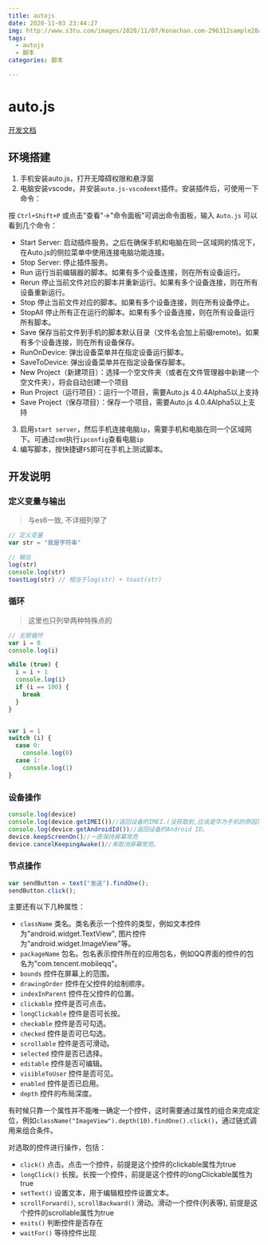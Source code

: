 ```yaml
---
title: autojs
date: 2020-11-03 23:44:27
img: http://www.s3tu.com/images/2020/11/07/Konachan.com-296312sample28a8b.jpg
tags: 
  - autojs
  - 脚本
categories: 脚本

---
```



# auto.js

[开发文档](https://hyb1996.github.io/AutoJs-Docs/#/)



## 环境搭建



1. 手机安装auto.js，打开无障碍权限和悬浮窗
2. 电脑安装vscode，并安装`auto.js-vscodeext`插件。安装插件后，可使用一下命令：

按 `Ctrl+Shift+P` 或点击"查看"->"命令面板"可调出命令面板，输入 `Auto.js` 可以看到几个命令：

- Start Server: 启动插件服务。之后在确保手机和电脑在同一区域网的情况下，在Auto.js的侧拉菜单中使用连接电脑功能连接。
- Stop Server: 停止插件服务。
- Run 运行当前编辑器的脚本。如果有多个设备连接，则在所有设备运行。
- Rerun 停止当前文件对应的脚本并重新运行。如果有多个设备连接，则在所有设备重新运行。
- Stop 停止当前文件对应的脚本。如果有多个设备连接，则在所有设备停止。
- StopAll 停止所有正在运行的脚本。如果有多个设备连接，则在所有设备运行所有脚本。
- Save 保存当前文件到手机的脚本默认目录（文件名会加上前缀remote)。如果有多个设备连接，则在所有设备保存。
- RunOnDevice: 弹出设备菜单并在指定设备运行脚本。
- SaveToDevice: 弹出设备菜单并在指定设备保存脚本。
- New Project（新建项目）：选择一个空文件夹（或者在文件管理器中新建一个空文件夹），将会自动创建一个项目
- Run Project（运行项目）：运行一个项目，需要Auto.js 4.0.4Alpha5以上支持
- Save Project（保存项目）：保存一个项目，需要Auto.js 4.0.4Alpha5以上支持

3. 启用`start server`，然后手机连接电脑`ip`，需要手机和电脑在同一个区域网下。可通过`cmd`执行`ipconfig`查看电脑`ip`
4. 编写脚本，按快捷键`F5`即可在手机上测试脚本。



## 开发说明

### 定义变量与输出

> 与es6一致, 不详细列举了

```javascript
// 定义变量
var str = "我是字符串"

// 输出
log(str)
console.log(str)
toastLog(str) // 相当于log(str) + toast(str)
```

### 循环

> 这里也只列举两种特殊点的

```javascript
// 无限循环
var i = 0
console.log(i)

while (true) {
  i = i + 1
  console.log(i)
  if (i == 100) {
    break
  }
}


var i = 1
switch (i) {
  case 0:
    console.log(0)
  case 1:
    console.log(1)
}
```

### 设备操作

```javascript
console.log(device)
console.log(device.getIMEI())//返回设备的IMEI.(没获取到,应该是华为手机的原因)
console.log(device.getAndroidId())//返回设备的Android ID。
device.keepScreenOn()//一直保持屏幕常亮
device.cancelKeepingAwake()//来取消屏幕常亮。
```

### 节点操作

```javascript
var sendButton = text("发送").findOne();
sendButton.click();
```

主要还有以下几种属性：

- `className` 类名。类名表示一个控件的类型，例如文本控件为"android.widget.TextView", 图片控件为"android.widget.ImageView"等。
- `packageName` 包名。包名表示控件所在的应用包名，例如QQ界面的控件的包名为"com.tencent.mobileqq"。
- `bounds` 控件在屏幕上的范围。
- `drawingOrder` 控件在父控件的绘制顺序。
- `indexInParent` 控件在父控件的位置。
- `clickable` 控件是否可点击。
- `longClickable` 控件是否可长按。
- `checkable` 控件是否可勾选。
- `checked` 控件是否可已勾选。
- `scrollable` 控件是否可滑动。
- `selected` 控件是否已选择。
- `editable` 控件是否可编辑。
- `visibleToUser` 控件是否可见。
- `enabled` 控件是否已启用。
- `depth` 控件的布局深度。



 有时候只靠一个属性并不能唯一确定一个控件，这时需要通过属性的组合来完成定位，例如`className("ImageView").depth(10).findOne().click()`，通过链式调用来组合条件。 



对选取的控件进行操作，包括：

- `click()` 点击。点击一个控件，前提是这个控件的clickable属性为true
- `longClick()` 长按。长按一个控件，前提是这个控件的longClickable属性为true
- `setText()` 设置文本，用于编辑框控件设置文本。
- `scrollForward()`, `scrollBackward()` 滑动。滑动一个控件(列表等), 前提是这个控件的scrollable属性为true
- `exits()` 判断控件是否存在
- `waitFor()` 等待控件出现

